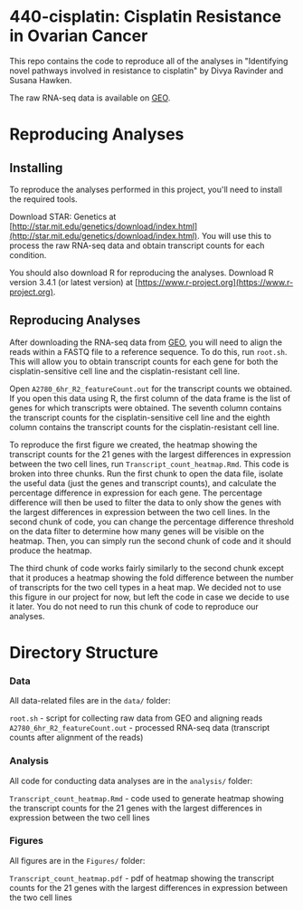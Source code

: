 # 440-cisplatin: Cisplatin Resistance in Ovarian Cancer

This repo contains the code to reproduce all of the analyses in "Identifying novel pathways involved in resistance to cisplatin" by Divya Ravinder and Susana Hawken.

The raw RNA-seq data is available on [GEO](https://www.ncbi.nlm.nih.gov/geo/query/acc.cgi?acc=GSM2589608). 

# Reproducing Analyses

## Installing
To reproduce the analyses performed in this project, you'll need to install the required tools. 

Download STAR: Genetics at [http://star.mit.edu/genetics/download/index.html](http://star.mit.edu/genetics/download/index.html). You will use this to process the raw RNA-seq data and obtain transcript counts for each condition.

You should also download R for reproducing the analyses.
Download R version 3.4.1 (or latest version) at [https://www.r-project.org](https://www.r-project.org). 

## Reproducing Analyses
After downloading the RNA-seq data from [GEO](https://www.ncbi.nlm.nih.gov/geo/query/acc.cgi?acc=GSM2589608), you will need to align the reads within a FASTQ file to a reference sequence. To do this, run `root.sh`. This will allow you to obtain transcript counts for each gene for both the cisplatin-sensitive cell line and the cisplatin-resistant cell line. 

Open `A2780_6hr_R2_featureCount.out` for the transcript counts we obtained. If you open this data using R, the first column of the data frame is the list of genes for which transcripts were obtained. The seventh column contains the transcript counts for the cisplatin-sensitive cell line and the eighth column contains the transcript counts for the cisplatin-resistant cell line. 

To reproduce the first figure we created, the heatmap showing the transcript counts for the 21 genes with the largest differences in expression between the two cell lines, run `Transcript_count_heatmap.Rmd`. This code is broken into three chunks. Run the first chunk to open the data file, isolate the useful data (just the genes and transcript counts), and calculate the percentage difference in expression for each gene. The percentage difference will then be used to filter the data to only show the genes with the largest differences in expression between the two cell lines. In the second chunk of code, you can change the percentage difference threshold on the data filter to determine how many genes will be visible on the heatmap. Then, you can simply run the second chunk of code and it should produce the heatmap. 

The third chunk of code works fairly similarly to the second chunk except that it produces a heatmap showing the fold difference between the number of transcripts for the two cell types in a heat map. We decided not to use this figure in our project for now, but left the code in case we decide to use it later. You do not need to run this chunk of code to reproduce our analyses. 

# Directory Structure

### Data
All data-related files are in the `data/` folder:

`root.sh` - script for collecting raw data from GEO and aligning reads
`A2780_6hr_R2_featureCount.out` - processed RNA-seq data (transcript counts after alignment of the reads)

### Analysis
All code for conducting data analyses are in the `analysis/` folder:

`Transcript_count_heatmap.Rmd` - code used to generate heatmap showing the transcript counts for the 21 genes with the largest differences in expression between the two cell lines

### Figures
All figures are in the `Figures/` folder:

`Transcript_count_heatmap.pdf` - pdf of heatmap showing the transcript counts for the 21 genes with the largest differences in expression between the two cell lines
